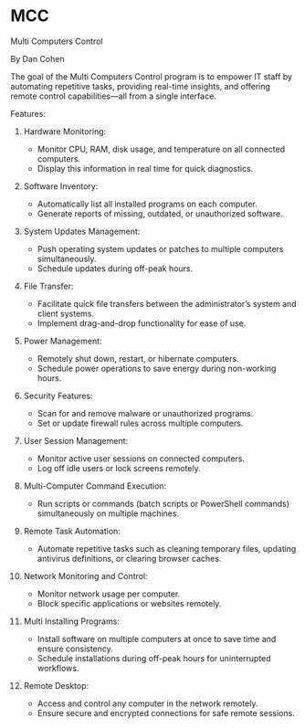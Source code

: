 # MCC
Multi Computers Control 

By Dan Cohen

The goal of the Multi Computers Control program is to empower IT staff by automating repetitive tasks, providing real-time insights, and offering remote control capabilities—all from a single interface.

Features:

1. Hardware Monitoring:
   - Monitor CPU, RAM, disk usage, and temperature on all connected computers.
   - Display this information in real time for quick diagnostics.

2. Software Inventory:
   - Automatically list all installed programs on each computer.
   - Generate reports of missing, outdated, or unauthorized software.

3. System Updates Management:
   - Push operating system updates or patches to multiple computers simultaneously.
   - Schedule updates during off-peak hours.

4. File Transfer:
   - Facilitate quick file transfers between the administrator’s system and client systems.
   - Implement drag-and-drop functionality for ease of use.

5. Power Management:
   - Remotely shut down, restart, or hibernate computers.
   - Schedule power operations to save energy during non-working hours.

6. Security Features:
   - Scan for and remove malware or unauthorized programs.
   - Set or update firewall rules across multiple computers.

7. User Session Management:
   - Monitor active user sessions on connected computers.
   - Log off idle users or lock screens remotely.

8. Multi-Computer Command Execution:
   - Run scripts or commands (batch scripts or PowerShell commands) simultaneously on multiple machines.

9. Remote Task Automation:
    - Automate repetitive tasks such as cleaning temporary files, updating antivirus definitions, or clearing browser caches.

10. Network Monitoring and Control:
    - Monitor network usage per computer.
    - Block specific applications or websites remotely.

11. Multi Installing Programs:
    - Install software on multiple computers at once to save time and ensure consistency.
    - Schedule installations during off-peak hours for uninterrupted workflows.

12. Remote Desktop:
    - Access and control any computer in the network remotely.
    - Ensure secure and encrypted connections for safe remote sessions.

